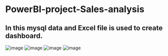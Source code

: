 # PowerBI-project-Sales-analysis
## In this mysql data and Excel file is used to create dashboard.

![image](https://user-images.githubusercontent.com/30807383/180187138-b8e94f28-d124-409e-ad2c-468f6c7b8e0a.png)
![image](https://user-images.githubusercontent.com/30807383/180187213-121d0e98-9e79-4f6c-abab-50936e2b649b.png)
![image](https://user-images.githubusercontent.com/30807383/180187266-ddc157e8-d9c9-49cc-85df-7d56b8e5395f.png)
![image](https://user-images.githubusercontent.com/30807383/180187323-2bfe0574-ce72-45b7-a85b-85fc1a7cb76d.png)
